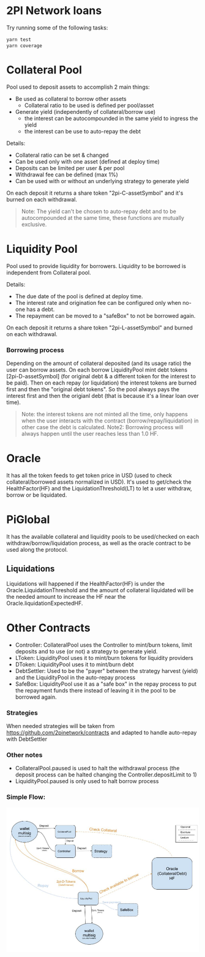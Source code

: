 # 2PI Network loans

Try running some of the following tasks:

```shell
yarn test
yarn coverage
```

# Collateral Pool
Pool used to deposit assets to accomplish 2 main things:
- Be used as collateral to borrow other assets
    - Collateral ratio to be used is defined per pool/asset
- Generate yield (independently of collateral/borrow use)
    - the interest can be autocompounded in the same yield to ingress the yield
    - the interest can be use to auto-repay the debt

Details:
- Collateral ratio can be set & changed
- Can be used only with one asset (defined at deploy time)
- Deposits can be limited per user & per pool
- Withdrawal fee can be defined (max 1%)
- Can be used with or without an underlying strategy to generate yield

On each deposit it returns a share token "2pi-C-assetSymbol" and it's burned on each withdrawal.
> Note: The yield can't be chosen to auto-repay debt and to be autocompounded at the same time, these functions are mutually exclusive.

# Liquidity Pool
Pool used to provide liquidity for borrowers. Liquidity to be borrowed is independent from Collateral pool.

Details:
- The due date of the pool is defined at deploy time.
- The interest rate and origination fee can be configured only when no-one has a debt.
- The repayment can be moved to a "safeBox" to not be borrowed again.

On each deposit it returns a share token "2pi-L-assetSymbol" and burned on each withdrawal.

### Borrowing process
Depending on the amount of collateral deposited (and its usage ratio) the user can borrow assets.
On each borrow LiquidityPool mint debt tokens [2pi-D-assetSymbol] (for original debt & a different token for the interest to be paid).
Then on each repay (or liquidation) the interest tokens are burned first and then the "original debt tokens". So the pool always pays the interest first and then the origianl debt (that is because it's a linear loan over time).

> Note: the interest tokens are not minted all the time, only happens when the user interacts with the contract (borrow/repay/liquidation) in other case the debt is calculated.
> Note2: Borrowing process will always happen until the user reaches less than 1.0 HF.

# Oracle
It has all the token feeds to get token price in USD (used to check collateral/borrowed assets normalized in USD).
It's used to get/check the HealthFactor(HF) and the LiquidationThreshold(LT) to let a user withdraw, borrow or be liquidated.

# PiGlobal
It has the available collateral and liquidity pools to be used/checked on each withdraw/borrow/liquidation process, as well as the oracle contract to be used along the protocol.

## Liquidations
Liquidations will happened if the HealthFactor(HF) is under the Oracle.LiquidationThreshold and the amount of collateral liquidated will be the needed amount to increase the HF near the Oracle.liquidationExpectedHF.

# Other Contracts
- Controller: CollateralPool uses the Controller to mint/burn tokens, limit deposits and to use (or not) a strategy to generate yield.
- LToken: LiquidityPool uses it to mint/burn tokens for liquidity providers
- DToken: LiquidityPool uses it to mint/burn debt
- DebtSettler: Used to be the "payer" between the strategy harvest (yield) and the LiquidityPool in the auto-repay process
- SafeBox: LiquidityPool use it as a "safe box" in the repay process to put the repayment funds there instead of leaving it in the pool to be borrowed again.

### Strategies
When needed strategies will be taken from https://github.com/2pinetwork/contracts and adapted to handle auto-repay with DebtSettler

### Other notes
- CollateralPool.paused is used to halt the withdrawal process (the deposit process can be halted changing the Controller.depositLimit to 1)
- LiquidityPool.paused is only used to halt borrow process

### Simple Flow:
![SimpleFlow](/extras/simple-flow.jpg)

